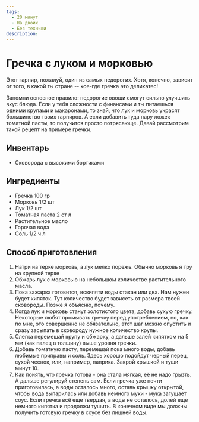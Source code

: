 ```yaml
---
tags:
  - 20 минут
  - На двоих
  - Без техники
description:
---
```

# Гречка с луком и морковью

Этот гарнир, пожалуй, один из самых недорогих. Хотя, конечно, зависит от того, в какой ты стране -- кое-где гречка это деликатес! 

Запомни основное правило: недорогие овощи смогут сильно улучшить вкус блюда. Если у тебя сложности с финансами и ты питаешься одними крупами и макаронами, то знай, что лук и морковь украсят большинство твоих гарниров. А если добавить туда пару ложек томатной пасты, то получится просто потрясающе. Давай рассмотрим такой рецепт на примере гречки.

## Инвентарь

- Сковорода с высокими бортиками

## Ингредиенты

- Гречка 100 гр
- Морковь 1/2 шт
- Лук 1/2 шт
- Томатная паста 2 ст л
- Растительное масло
- Горячая вода
- Соль 1/2 ч л

## Способ приготовления

1. Натри на терке морковь, а лук мелко порежь. Обычно морковь я тру на крупной терке
1. Обжарь лук с морковью на небольшом количестве растительного масла. 
1. Пока зажарка готовится, вскипяти воды стакан или два. Нам нужен будет кипяток. Тут количество будет зависеть от размера твоей сковороды. Позже я объясню, почему.
1. Когда лук и морковь станут золотистого цвета, добавь сухую гречку. Некоторые любят промывать гречку перед употреблением, но, как по мне, это совершенно не обязательно, этот шаг можно опустить и сразу засыпать в сковороду нужное количество крупы.
1. Слегка перемешай крупу и обжарку, а дальше залей кипятком на 5 мм (как палец в толщину) выше уровня гречки. 
1. Добавь томатную пасту, перемешай пока много воды, добавь любимые приправы и соль. Здесь хорошо подойдут черный перец, сухой чеснок, или, например, паприка. Закрой крышкой и туши минут 10.
1. Как понять, что гречка готова - она стала мягкая, её не надо грызть. А дальше регулируй степень сам. Если гречка уже почти приготовилась, а воды осталось много, оставь крышку открытой, чтобы вода выпарилась или добавь немного муки - мука загущает соус. Если гречка всё еще твердая, а воды не осталось, долей еще немного кипятка и продолжи тушить. В конечном виде мы должны получить готовую гречку в соусе без лишней воды.